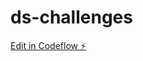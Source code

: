 # ds-challenges

[Edit in Codeflow ⚡️](https://stackblitz.com/~/github.com/rejth/educative-data-structures)
